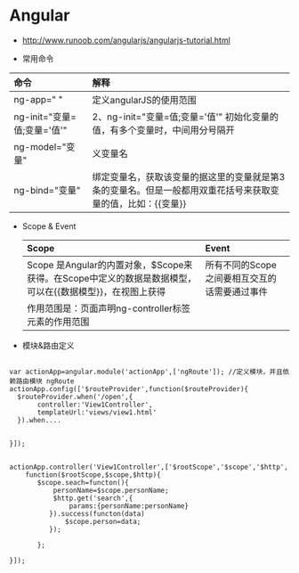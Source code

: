 # Angular

- http://www.runoob.com/angularjs/angularjs-tutorial.html

-  常用命令

  |命令|解释|
  | :--------  | :--------  |
  |ng-app=" "|定义angularJS的使用范围|
  |ng-init="变量=值;变量='值'"|2、ng-init="变量=值;变量='值'"  初始化变量的值，有多个变量时，中间用分号隔开|
  |ng-model="变量"|义变量名|
  |ng-bind="变量"|绑定变量名，获取该变量的据这里的变量就是第3条的变量名。但是一般都用双重花括号来获取变量的值，比如：{{变量}}|

- Scope & Event

  |Scope|Event|
  | :--------  | :--------  |
  |Scope 是Angular的内置对象，$Scope来获得。在Scope中定义的数据是数据模型，可以在{{数据模型}}，在视图上获得|所有不同的Scope之间要相互交互的话需要通过事件|
  |作用范围是：页面声明ng-controller标签元素的作用范围|
  
-   模块&路由定义

```

var actionApp=angular.module('actionApp',['ngRoute']); //定义模块，并且依赖路由模块 ngRoute
actionApp.config(['$routeProvider',function($routeProvider){
  $routeProvider.when('/open',{
       controller:'View1Controller',
       templateUrl:'views/view1.html'
  }).when....


}]);


actionApp.controller('View1Controller',['$rootScope','$scope','$http',
    function($rootScope,$scope,$http){
       $scope.seach=functon(){
           personName=$scope.personName;
           $http.get('search',{
               params:{personName:personName}
          }).success(functon(data)
              $scope.person=data;
          });
       
       };
  
}]);





```